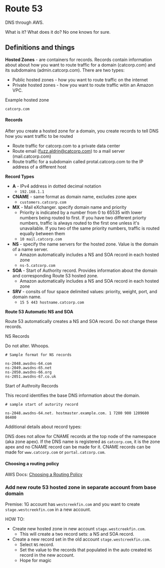 # Route 53

DNS through AWS.

What is it? What does it do? No one knows for sure.

## Definitions and things

**Hosted Zones** - are containers for records. Records contain information about about how you want to route traffic for a domain (catcorp.com) and its subdomains (admin.catcorp.com). There are two types:

- Public hosted zones - how you want to route traffic on the internet
- Private hosted zones - how you want to route traffic witin an Amazon VPC.

Example hosted zone

```
catcorp.com
```

#### Records

After you create a hosted zone for a domain, you create records to tell DNS how you want traffic to be routed

- Route traffic for catcorp.com to a private data center
- Route email (fuzz.aldrin@catcorp.com) to a mail server (mail.catcorp.com)
- Route traffic for a subdomain called protal.catcorp.com to the IP address of a different host

**Record Types**

- **A** - IPv4 address in dotted decimal notation
  - `192.168.1.1`
- **CNAME** - same format as domain name, excludes zone apex
  - `customers.catcorp.com`
- **MX** - Mail eXchanger. specify domain name and priority
  - Priority is indicated by a number from 0 to 65535 with lower numbers being routed to first. If you have two different priorty numbers, traffic is always routed to the first one unless it's unavailable. If you two of the same priority numbers, traffic is routed equally between them
  - `10 mail.catcorp.com`
- **NS** - specify the name servers for the hosted zone. Value is the domain of a name server.
  - Amazon automatically includes a NS and SOA record in each hosted zone
  - `ns-5.catcorp.com`
- **SOA** - Start of Authority record. Provides information about the domain and corresponding Route 53 hosted zone.
  - Amazon automatically includes a NS and SOA record in each hosted zone
- **SRV** - consits of four space delimited values: priority, weight, port, and domain name.
  - `15 5 443 hostname.catcorp.com`

**Route 53 Automatic NS and SOA**

Route 53 automatically creates a NS and SOA record. Do not change these records.

NS Records

Do not alter. Whoops.

```
# Sample format for NS records

ns-2048.awsdns-64.com
ns-2049.awsdns-65.net
ns-2050.awsdns-66.org
ns-2051.awsdns-67.co.uk
```

Start of Authroity Records

This record identifies the base DNS information about the domain.

```
# sample start of autority record

ns-2048.awsdns-64.net. hostmaster.example.com. 1 7200 900 1209600 86400
```

Additional details about record types:

DNS does not allow for CNAME records at the top node of the namespace (aka zone apex). If the DNS name is registered as `catcorp.com`, it is the zone apex and no CNAME record can be made for it. CNAME records can be made for `www.catcorp.com` or `portal.catcorp.com`.

#### Choosing a routing policy

AWS Docs: [Choosing a Routing Policy](https://docs.aws.amazon.com/Route53/latest/DeveloperGuide/routing-policy.html)

### Add new route 53 hosted zone in separate account from base domain

Premise: 1G account has `westcreekfin.com` and you want to create `stage.westcreekfin.com` in a new account.

HOW TO:

- Create new hosted zone in new account `stage.westcreekfin.com`.
  - This will create a two record sets: a NS and SOA record.
- Create a new record set in the old account `stage.westcreekfin.com`.
  - Select `NS` record.
  - Set the value to the records that populated in the auto created `NS` record in the new account.
  - Hope for magic
